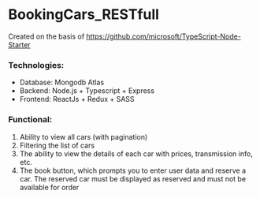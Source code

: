 # BookingCars_RESTfull

Created on the basis of  https://github.com/microsoft/TypeScript-Node-Starter

### Technologies: ###
+ Database: Mongodb Atlas
+ Backend: Node.js + Typescript + Express
+ Frontend: ReactJs + Redux + SASS

### Functional: ###
1. Ability to view all cars (with pagination)
2. Filtering the list of cars
3. The ability to view the details of each car with prices, transmission info, etc.
4. The book button, which prompts you to enter user data and reserve a car. The reserved car must be displayed as reserved and must not be available for order
